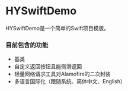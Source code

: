 # HYSwiftDemo
HYSwiftDemo是一个简单的Swift项目模版。

### 目前包含的功能

- 基类
- 自定义返回按钮且能侧滑返回
- 轻量网络请求工具对Alamofire的二次封装
- 多语言国际化（跟随系统、简体中文、English）